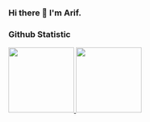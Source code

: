 ### Hi there 👋  I'm Arif.

<!--
**ariffmhdd/ariffmhdd** is a ✨ _special_ ✨ repository because its `README.md` (this file) appears on your GitHub profile.

Here are some ideas to get you started:

- 🔭 I’m currently working on ...
- 🌱 I’m currently learning ...
- 👯 I’m looking to collaborate on ...
- 🤔 I’m looking for help with ...
- 💬 Ask me about ...
- 📫 How to reach me: ...
- 😄 Pronouns: ...
- ⚡ Fun fact: ...
-->

### Github Statistic
<p align="left">
<a href="https://github.com/ariffmhdd">
  <img height="130em" src="https://github-readme-stats-eight-theta.vercel.app/api?username=ariffmhdd&show_icons=true&theme=algolia&include_all_commits=true&count_private=true"/>
  <img height="130em" src="https://github-readme-stats-eight-theta.vercel.app/api/top-langs/?username=ariffmhdd&layout=compact&langs_count=8&theme=algolia"/>
</a>
</p>
